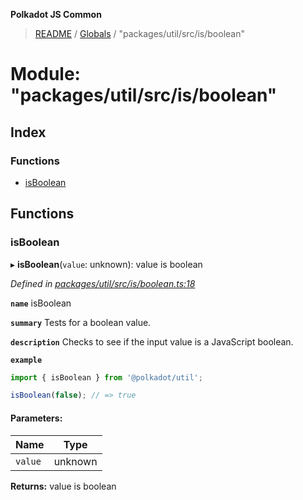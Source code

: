 **Polkadot JS Common**

> [README](../README.md) / [Globals](../globals.md) / "packages/util/src/is/boolean"

# Module: "packages/util/src/is/boolean"

## Index

### Functions

* [isBoolean](_packages_util_src_is_boolean_.md#isboolean)

## Functions

### isBoolean

▸ **isBoolean**(`value`: unknown): value is boolean

*Defined in [packages/util/src/is/boolean.ts:18](https://github.com/polkadot-js/common/blob/30198d1a/packages/util/src/is/boolean.ts#L18)*

**`name`** isBoolean

**`summary`** Tests for a boolean value.

**`description`** 
Checks to see if the input value is a JavaScript boolean.

**`example`** 
<BR>

```javascript
import { isBoolean } from '@polkadot/util';

isBoolean(false); // => true
```

#### Parameters:

Name | Type |
------ | ------ |
`value` | unknown |

**Returns:** value is boolean
